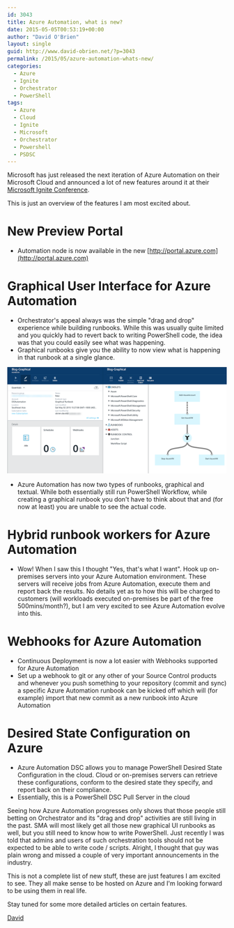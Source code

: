 ```yaml
---
id: 3043
title: Azure Automation, what is new?
date: 2015-05-05T00:53:19+00:00
author: "David O'Brien"
layout: single
guid: http://www.david-obrien.net/?p=3043
permalink: /2015/05/azure-automation-whats-new/
categories:
  - Azure
  - Ignite
  - Orchestrator
  - PowerShell
tags:
  - Azure
  - Cloud
  - Ignite
  - Microsoft
  - Orchestrator
  - Powershell
  - PSDSC
---
```

Microsoft has just released the next iteration of Azure Automation on their Microsoft Cloud and announced a lot of new features around it at their [Microsoft Ignite Conference](http://ignite.microsoft.com).

This is just an overview of the features I am most excited about.

# New Preview Portal

* Automation node is now available in the new [http://portal.azure.com](http://portal.azure.com)

# Graphical User Interface for Azure Automation

* Orchestrator's appeal always was the simple "drag and drop" experience while building runbooks. While this was usually quite limited and you quickly had to revert back to writing PowerShell code, the idea was that you could easily see what was happening.
* Graphical runbooks give you the ability to now view what is happening in that runbook at a single glance.

![Azure Automation Graphical Runbook](/media/2015/05/AA_GraphicalRunbook.png)

* Azure Automation has now two types of runbooks, graphical and textual. While both essentially still run PowerShell Workflow, while creating a graphical runbook you don't have to think about that and (for now at least) you are unable to see the actual code.

# Hybrid runbook workers for Azure Automation

* Wow! When I saw this I thought "Yes, that's what I want". Hook up on-premises servers into your Azure Automation environment. These servers will receive jobs from Azure Automation, execute them and report back the results. No details yet as to how this will be charged to customers (will workloads executed on-premises be part of the free 500mins/month?), but I am very excited to see Azure Automation evolve into this.

# Webhooks for Azure Automation

* Continuous Deployment is now a lot easier with Webhooks supported for Azure Automation
* Set up a webhook to git or any other of your Source Control products and whenever you push something to your repository (commit and sync) a specific Azure Automation runbook can be kicked off which will (for example) import that new commit as a new runbook into Azure Automation

# Desired State Configuration on Azure

* Azure Automation DSC allows you to manage PowerShell Desired State Configuration in the cloud. Cloud or on-premises servers can retrieve these configurations, conform to the desired state they specify, and report back on their compliance.
* Essentially, this is a PowerShell DSC Pull Server in the cloud

Seeing how Azure Automation progresses only shows that those people still betting on Orchestrator and its "drag and drop" activities are still living in the past. SMA will most likely get all those new graphical UI runbooks as well, but you still need to know how to write PowerShell. Just recently I was told that admins and users of such orchestration tools should not be expected to be able to write code / scripts. Alright, I thought that guy was plain wrong and missed a couple of very important announcements in the industry.

This is not a complete list of new stuff, these are just features I am excited to see. They all make sense to be hosted on Azure and I'm looking forward to be using them in real life.

Stay tuned for some more detailed articles on certain features.

[David](http://www.twitter.com/david_obrien)

